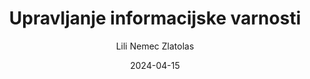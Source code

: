 ---
date: "2024-04-15" 
version: "0.1.0"
lastUpdate: "2024-04-15 10:05:00"
layout: "course"
id: "UIV"
permalink: "UIV"
author:
- "Lili Nemec Zlatolas"
contact: "muhamed.turkanovic@um.si"
title: "Upravljanje informacijske varnosti"
image: "https://unsplash.com/photos/person-holding-pencil-near-laptop-computer-5fNmWej4tAA"
type: "Krajše izobraževanje"
field:
- "KLASIUS-P-16 (0610)"
keywords:
- "upravljanje"
- "obvladovanje"
- "tveganja"
- "varnostna politika"
- "CISM"
intended:
- "zaposleni"
- "študenti"
- "odločevalci"
difficulty: "Začetni nivo"
requisite: ""
description: |
    Cilj izobraževanja je udeležencem zagotoviti celovito znanje, potrebno za upravljanje informacijske varnosti v podjetjih. V predmetu so predstavljeni vsi relevantni standardi, metodologije, pristopi, orodja in ogrodja za upravljanja informacijske varnosti. Izziv upravljanja informacijske varnosti v organizaciji je njegova multidisciplinarna narava, zato se bodo študenti seznanili z osnovami kriznega upravljanja, projektnega vodenja itd. Vodstvo mora razumeti posledice varnostnih incidentov za konkurenčnost in kontinuiteto poslovanja, kako izboljšati odpornost organizacije in kako lahko to prinese strateško prednost pred konkurenco.
state: "1. pilotna izvedba"
execution: "Sinhrona"
ects: "1"
implementation: |
    Predavanja: 8 ur
    Vaje: 2 ur
    Samostojno delo: 20 ur
cType: "0"
---